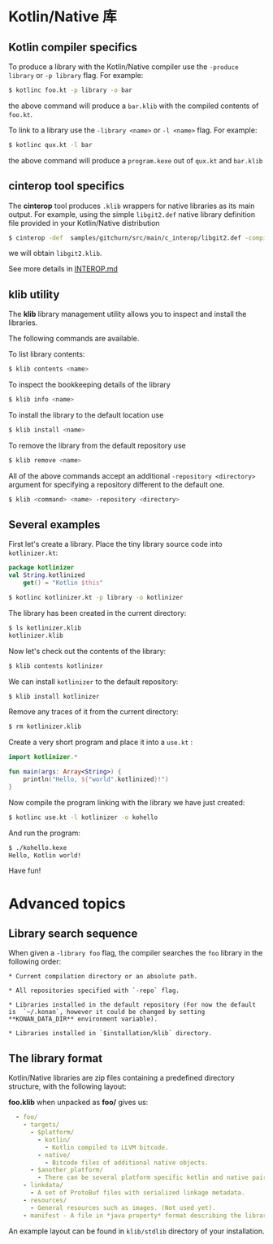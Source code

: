 # Kotlin/Native 库

## Kotlin compiler specifics

To produce a library with the Kotlin/Native compiler use the `-produce library` or `-p library` flag. For example:



```bash
$ kotlinc foo.kt -p library -o bar
```



the above command will produce a `bar.klib` with the compiled contents of `foo.kt`.

To link to a library use the `-library <name>` or `-l <name>` flag. For example:



```bash
$ kotlinc qux.kt -l bar
```




the above command will produce a `program.kexe` out of `qux.kt` and `bar.klib`


## cinterop tool specifics

The **cinterop** tool produces `.klib` wrappers for native libraries as its main output. 
For example, using the simple `libgit2.def` native library definition file provided in your Kotlin/Native distribution



```bash
$ cinterop -def  samples/gitchurn/src/main/c_interop/libgit2.def -compilerOpts -I/usr/local/include -o libgit2
```



we will obtain `libgit2.klib`.

See more details in [INTEROP.md](INTEROP.md)


## klib utility

The **klib** library management utility allows you to inspect and install the libraries.

The following commands are available.

To list library contents:



```bash
$ klib contents <name>
```



To inspect the bookkeeping details of the library 



```bash
$ klib info <name>
```



To install the library to the default location use



```bash
$ klib install <name>
```



To remove the library from the default repository use 



```bash
$ klib remove <name>
```



All of the above commands accept an additional `-repository <directory>` argument for specifying a repository different to the default one.



```bash
$ klib <command> <name> -repository <directory>
```




## Several examples

First let's create a library.
Place the tiny library source code into `kotlinizer.kt`:



```kotlin
package kotlinizer
val String.kotlinized
    get() = "Kotlin $this"
```

```bash
$ kotlinc kotlinizer.kt -p library -o kotlinizer
```



The library has been created in the current directory:



```bash
$ ls kotlinizer.klib
kotlinizer.klib
```



Now let's check out the contents of the library:



```bash
$ klib contents kotlinizer
```



We can install `kotlinizer` to the default repository:



```bash
$ klib install kotlinizer
```



Remove any traces of it from the current directory:



```bash
$ rm kotlinizer.klib
```



Create a very short program and place it into a `use.kt` :



```kotlin
import kotlinizer.*

fun main(args: Array<String>) {
    println("Hello, ${"world".kotlinized}!")
}
```



Now compile the program linking with the library we have just created:



```bash
$ kotlinc use.kt -l kotlinizer -o kohello
```



And run the program:



```bash
$ ./kohello.kexe
Hello, Kotlin world!
```



Have fun!

# Advanced topics

## Library search sequence

When given a `-library foo` flag, the compiler searches the `foo` library in the following order:

    * Current compilation directory or an absolute path.

    * All repositories specified with `-repo` flag.

    * Libraries installed in the default repository (For now the default is  `~/.konan`, however it could be changed by setting **KONAN_DATA_DIR** environment variable).

    * Libraries installed in `$installation/klib` directory.

## The library format

Kotlin/Native libraries are zip files containing a predefined 
directory structure, with the following layout:

**foo.klib** when unpacked as **foo/** gives us:

```yaml
  - foo/
    - targets/
      - $platform/
        - kotlin/
          - Kotlin compiled to LLVM bitcode.
        - native/
          - Bitcode files of additional native objects.
      - $another_platform/
        - There can be several platform specific kotlin and native pairs.
    - linkdata/
      - A set of ProtoBuf files with serialized linkage metadata.
    - resources/
      - General resources such as images. (Not used yet).
    - manifest - A file in *java property* format describing the library.
```

An example layout can be found in `klib/stdlib` directory of your installation.

